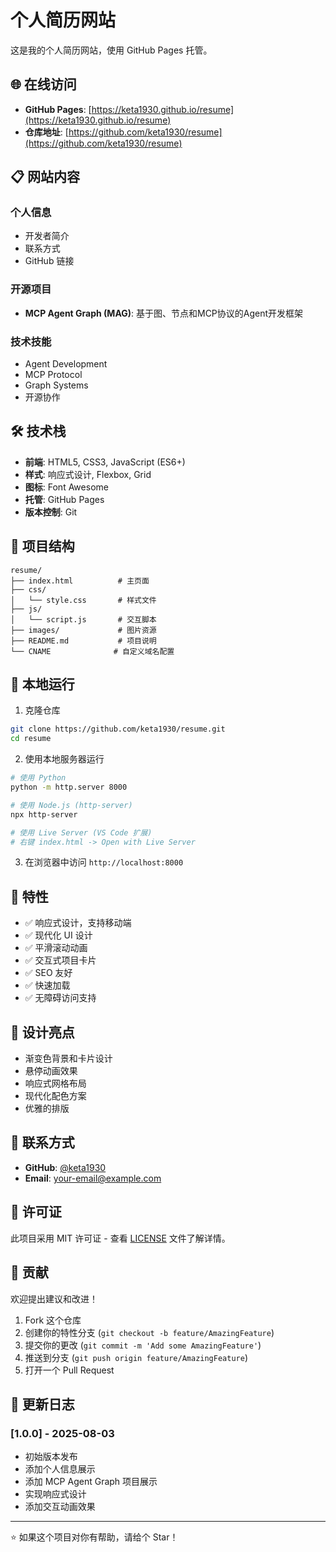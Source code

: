 # 个人简历网站

这是我的个人简历网站，使用 GitHub Pages 托管。

## 🌐 在线访问

- **GitHub Pages**: [https://keta1930.github.io/resume](https://keta1930.github.io/resume)
- **仓库地址**: [https://github.com/keta1930/resume](https://github.com/keta1930/resume)

## 📋 网站内容

### 个人信息
- 开发者简介
- 联系方式
- GitHub 链接

### 开源项目
- **MCP Agent Graph (MAG)**: 基于图、节点和MCP协议的Agent开发框架

### 技术技能
- Agent Development
- MCP Protocol
- Graph Systems
- 开源协作

## 🛠️ 技术栈

- **前端**: HTML5, CSS3, JavaScript (ES6+)
- **样式**: 响应式设计, Flexbox, Grid
- **图标**: Font Awesome
- **托管**: GitHub Pages
- **版本控制**: Git

## 📁 项目结构

```
resume/
├── index.html          # 主页面
├── css/
│   └── style.css       # 样式文件
├── js/
│   └── script.js       # 交互脚本
├── images/             # 图片资源
├── README.md           # 项目说明
└── CNAME              # 自定义域名配置
```

## 🚀 本地运行

1. 克隆仓库
```bash
git clone https://github.com/keta1930/resume.git
cd resume
```

2. 使用本地服务器运行
```bash
# 使用 Python
python -m http.server 8000

# 使用 Node.js (http-server)
npx http-server

# 使用 Live Server (VS Code 扩展)
# 右键 index.html -> Open with Live Server
```

3. 在浏览器中访问 `http://localhost:8000`

## 📱 特性

- ✅ 响应式设计，支持移动端
- ✅ 现代化 UI 设计
- ✅ 平滑滚动动画
- ✅ 交互式项目卡片
- ✅ SEO 友好
- ✅ 快速加载
- ✅ 无障碍访问支持

## 🎨 设计亮点

- 渐变色背景和卡片设计
- 悬停动画效果
- 响应式网格布局
- 现代化配色方案
- 优雅的排版

## 📧 联系方式

- **GitHub**: [@keta1930](https://github.com/keta1930)
- **Email**: your-email@example.com

## 📄 许可证

此项目采用 MIT 许可证 - 查看 [LICENSE](LICENSE) 文件了解详情。

## 🤝 贡献

欢迎提出建议和改进！

1. Fork 这个仓库
2. 创建你的特性分支 (`git checkout -b feature/AmazingFeature`)
3. 提交你的更改 (`git commit -m 'Add some AmazingFeature'`)
4. 推送到分支 (`git push origin feature/AmazingFeature`)
5. 打开一个 Pull Request

## 📝 更新日志

### [1.0.0] - 2025-08-03
- 初始版本发布
- 添加个人信息展示
- 添加 MCP Agent Graph 项目展示
- 实现响应式设计
- 添加交互动画效果

---

⭐ 如果这个项目对你有帮助，请给个 Star！